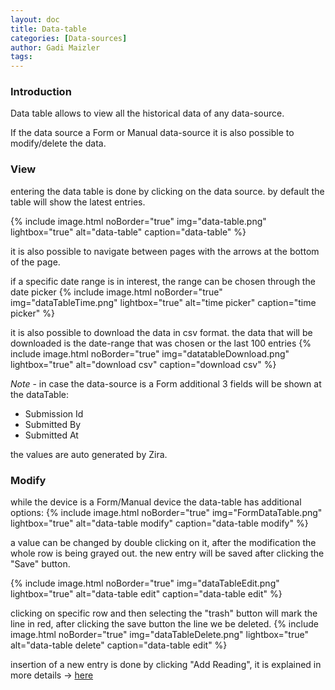 ```yaml
---
layout: doc
title: Data-table
categories: [Data-sources]
author: Gadi Maizler
tags: 
---
```

### Introduction
Data table allows to view all the historical data of any data-source.  

If the data source a Form or Manual data-source it is also possible to modify/delete the data.


### View
entering the data table is done by clicking on the data source.
by default the table will show the latest entries.

{% include image.html noBorder="true" img="data-table.png" lightbox="true" alt="data-table" caption="data-table" %}  

it is also possible to navigate between pages with the arrows at the bottom of the page.


if a specific date range is in interest, the range can be chosen through the date picker 
{% include image.html noBorder="true" img="dataTableTime.png" lightbox="true" alt="time picker" caption="time picker" %}  


it is also possible to download the data in csv format. 
the data that will be downloaded is the date-range that was chosen or the last 100 entries
{% include image.html noBorder="true" img="datatableDownload.png" lightbox="true" alt="download csv" caption="download csv" %}

*Note* - in case the data-source is a Form additional 3 fields will be shown at the dataTable:

- Submission Id
- Submitted By
- Submitted At

the values are auto generated by Zira.
### Modify
while the device is a Form/Manual device the data-table has additional options:
{% include image.html noBorder="true" img="FormDataTable.png" lightbox="true" alt="data-table modify" caption="data-table modify" %}

a value can be changed by double clicking on it, after the modification the whole row is being grayed out. the new entry will be saved after clicking the "Save" button.

{% include image.html noBorder="true" img="dataTableEdit.png" lightbox="true" alt="data-table edit" caption="data-table edit" %}


clicking on specific row and then selecting the "trash" button will mark the line in red, after clicking the save button the line we be deleted.
{% include image.html noBorder="true" img="dataTableDelete.png" lightbox="true" alt="data-table delete" caption="data-table edit" %}

insertion of a new entry is done by clicking "Add Reading", it is explained in more details -> [here](../forms/#fill-a-form)

